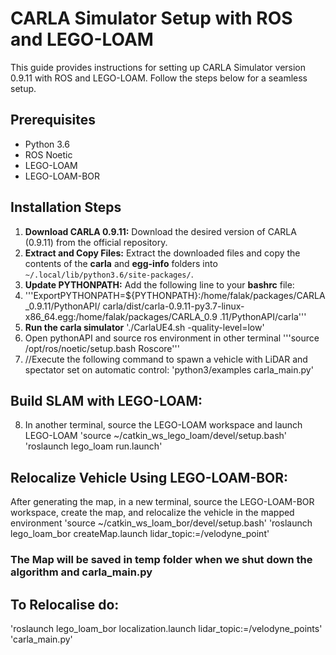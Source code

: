 # CARLA Simulator Setup with ROS and LEGO-LOAM
This guide provides instructions for setting up CARLA Simulator version 0.9.11 with ROS and LEGO-LOAM. Follow the steps below for a seamless setup.
## Prerequisites
- Python 3.6
- ROS Noetic
- LEGO-LOAM
- LEGO-LOAM-BOR
## Installation Steps
1. **Download CARLA 0.9.11:**
Download the desired version of CARLA (0.9.11) from the official
repository.
2. **Extract and Copy Files:**
Extract the downloaded files and copy the contents of the **carla** and
**egg-info** folders into `~/.local/lib/python3.6/site-packages/`.
3. **Update PYTHONPATH:**
Add the following line to your **bashrc** file:
4. '''ExportPYTHONPATH=${PYTHONPATH}:/home/falak/packages/CARLA_0.9.11/PythonAPI/ carla/dist/carla-0.9.11-py3.7-linux-x86_64.egg:/home/falak/packages/CARLA_0.9 .11/PythonAPI/carla'''
5. **Run the carla simulator**
 './CarlaUE4.sh -quality-level=low'
6. Open pythonAPI and source ros environment in other terminal
   '''source /opt/ros/noetic/setup.bash
    Roscore'''
7. //Execute the following command to spawn a vehicle with LiDAR and spectator set on automatic control: 
 'python3/examples carla_main.py' 
## Build SLAM with LEGO-LOAM:
8. In another terminal, source the LEGO-LOAM workspace and launch LEGO-LOAM
'source ~/catkin_ws_lego_loam/devel/setup.bash'
'roslaunch lego_loam run.launch' 
## Relocalize Vehicle Using LEGO-LOAM-BOR:
 After generating the map, in a new terminal, source the LEGO-LOAM-BOR workspace, create the map, and relocalize the vehicle in the mapped environment
'source ~/catkin_ws_loam_bor/devel/setup.bash'
'roslaunch lego_loam_bor createMap.launch lidar_topic:=/velodyne_point'
### The Map will be saved in temp folder when we shut down the algorithm and carla_main.py
## To Relocalise do:
 'roslaunch lego_loam_bor localization.launch lidar_topic:=/velodyne_points'
 'carla_main.py'